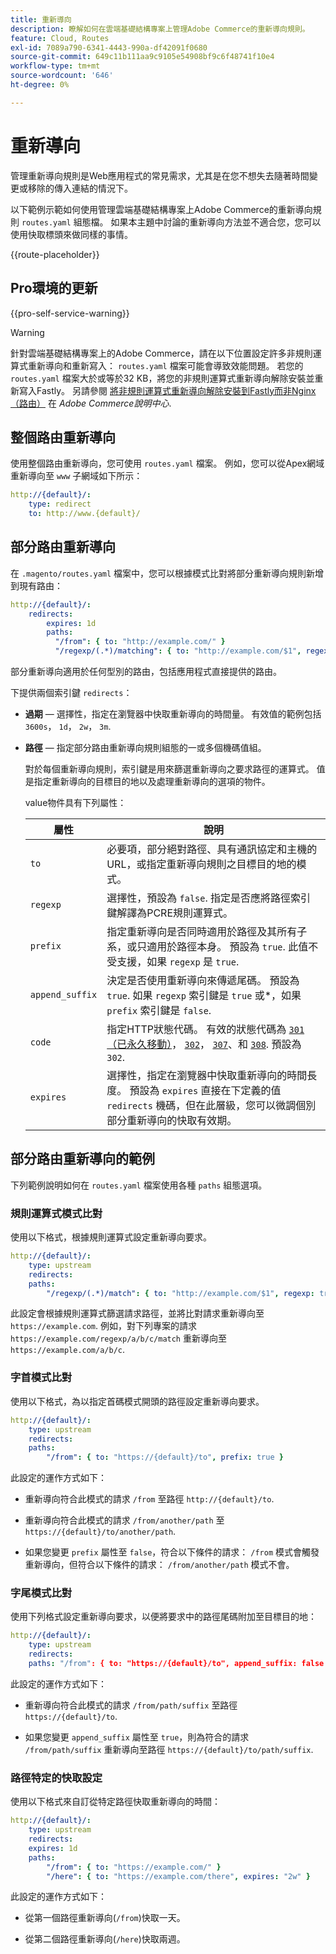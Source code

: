 ```yaml
---
title: 重新導向
description: 瞭解如何在雲端基礎結構專案上管理Adobe Commerce的重新導向規則。
feature: Cloud, Routes
exl-id: 7089a790-6341-4443-990a-df42091f0680
source-git-commit: 649c11b111aa9c9105e54908bf9c6f48741f10e4
workflow-type: tm+mt
source-wordcount: '646'
ht-degree: 0%

---
```


# 重新導向

管理重新導向規則是Web應用程式的常見需求，尤其是在您不想失去隨著時間變更或移除的傳入連結的情況下。

以下範例示範如何使用管理雲端基礎結構專案上Adobe Commerce的重新導向規則 `routes.yaml` 組態檔。 如果本主題中討論的重新導向方法並不適合您，您可以使用快取標頭來做同樣的事情。

{{route-placeholder}}

## Pro環境的更新

{{pro-self-service-warning}}

>[!WARNING]
>
>針對雲端基礎結構專案上的Adobe Commerce，請在以下位置設定許多非規則運算式重新導向和重新寫入： `routes.yaml` 檔案可能會導致效能問題。 若您的 `routes.yaml` 檔案大於或等於32 KB，將您的非規則運算式重新導向解除安裝並重新寫入Fastly。 另請參閱 [將非規則運算式重新導向解除安裝到Fastly而非Nginx （路由）](https://experienceleague.adobe.com/docs/commerce-knowledge-base/kb/troubleshooting/miscellaneous/offload-non-regex-redirects-to-fastly-instead-of-nginx-routes.html) 在 _Adobe Commerce說明中心_.

## 整個路由重新導向

使用整個路由重新導向，您可使用 `routes.yaml` 檔案。 例如，您可以從Apex網域重新導向至 `www` 子網域如下所示：

```yaml
http://{default}/:
    type: redirect
    to: http://www.{default}/
```

## 部分路由重新導向

在 `.magento/routes.yaml` 檔案中，您可以根據模式比對將部分重新導向規則新增到現有路由：

```yaml
http://{default}/:
    redirects:
        expires: 1d
        paths:
          "/from": { to: "http://example.com/" }
          "/regexp/(.*)/matching": { to: "http://example.com/$1", regexp: true }
```

部分重新導向適用於任何型別的路由，包括應用程式直接提供的路由。

下提供兩個索引鍵 `redirects`：

- **過期** — 選擇性，指定在瀏覽器中快取重新導向的時間量。 有效值的範例包括 `3600s`， `1d`， `2w`， `3m`.

- **路徑** — 指定部分路由重新導向規則組態的一或多個機碼值組。

  對於每個重新導向規則，索引鍵是用來篩選重新導向之要求路徑的運算式。 值是指定重新導向的目標目的地以及處理重新導向的選項的物件。

  value物件具有下列屬性：

  | 屬性 | 說明 |
  | ---------- | ----------- |
  | `to` | 必要項，部分絕對路徑、具有通訊協定和主機的URL，或指定重新導向規則之目標目的地的模式。 |
  | `regexp` | 選擇性，預設為 `false`. 指定是否應將路徑索引鍵解譯為PCRE規則運算式。 |
  | `prefix` | 指定重新導向是否同時適用於路徑及其所有子系，或只適用於路徑本身。 預設為 `true`. 此值不受支援，如果 `regexp` 是 `true`. |
  | `append_suffix` | 決定是否使用重新導向來傳遞尾碼。 預設為 `true`. 如果 `regexp` 索引鍵是 `true` 或*，如果 `prefix` 索引鍵是 `false`. |
  | `code` | 指定HTTP狀態代碼。 有效的狀態代碼為 [`301` （已永久移動）](https://www.w3.org/Protocols/rfc2616/rfc2616-sec10.html#sec10.3.2)， [`302`](https://www.w3.org/Protocols/rfc2616/rfc2616-sec10.html#sec10.3.3)， [`307`](https://www.w3.org/Protocols/rfc2616/rfc2616-sec10.html#sec10.3.8)、和 [`308`](https://www.rfc-editor.org/rfc/rfc7238). 預設為 `302`. |
  | `expires` | 選擇性，指定在瀏覽器中快取重新導向的時間長度。 預設為 `expires` 直接在下定義的值 `redirects` 機碼，但在此層級，您可以微調個別部分重新導向的快取有效期。 |

## 部分路由重新導向的範例

下列範例說明如何在 `routes.yaml` 檔案使用各種 `paths` 組態選項。

### 規則運算式模式比對

使用以下格式，根據規則運算式設定重新導向要求。

```yaml
http://{default}/:
    type: upstream
    redirects:
    paths:
        "/regexp/(.*)/match": { to: "http://example.com/$1", regexp: true }
```

此設定會根據規則運算式篩選請求路徑，並將比對請求重新導向至 `https://example.com`. 例如，對下列專案的請求 `https://example.com/regexp/a/b/c/match` 重新導向至 `https://example.com/a/b/c`.

### 字首模式比對

使用以下格式，為以指定首碼模式開頭的路徑設定重新導向要求。

```yaml
http://{default}/:
    type: upstream
    redirects:
    paths:
        "/from": { to: "https://{default}/to", prefix: true }
```

此設定的運作方式如下：

- 重新導向符合此模式的請求 `/from` 至路徑 `http://{default}/to`.

- 重新導向符合此模式的請求 `/from/another/path` 至 `https://{default}/to/another/path`.

- 如果您變更 `prefix` 屬性至 `false`，符合以下條件的請求： `/from` 模式會觸發重新導向，但符合以下條件的請求： `/from/another/path` 模式不會。

### 字尾模式比對

使用下列格式設定重新導向要求，以便將要求中的路徑尾碼附加至目標目的地：

```yaml
http://{default}/:
    type: upstream
    redirects:
    paths: "/from": { to: "https://{default}/to", append_suffix: false }
```

此設定的運作方式如下：

- 重新導向符合此模式的請求 `/from/path/suffix` 至路徑 `https://{default}/to`.

- 如果您變更 `append_suffix` 屬性至 `true`，則為符合的請求 `/from/path/suffix`  重新導向至路徑 `https://{default}/to/path/suffix`.

### 路徑特定的快取設定

使用以下格式來自訂從特定路徑快取重新導向的時間：

```yaml
http://{default}/:
    type: upstream
    redirects:
    expires: 1d
    paths:
        "/from": { to: "https://example.com/" }
        "/here": { to: "https://example.com/there", expires: "2w" }
```

此設定的運作方式如下：

- 從第一個路徑重新導向(`/from`)快取一天。

- 從第二個路徑重新導向(`/here`)快取兩週。
